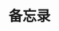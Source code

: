 ---
pageLayout: home
title: 备忘录
permalink: /memo/
config:
  -
    type: doc-hero
    hero:
      name: YOYOMemo
      tagline: 日常开发中常用的技术和工具。
      image: https://oss.yoake.cc/yoyopics/assets/fluent-color--document-folder-24.svg
  -
    type: features
    features:
      -
        title: Node.js, NPM & NVM
        icon: logos:nodejs-icon
        details: Node.js开箱、NPM换源、NVM命令
        link: /memo/nodejs/
      -
        title: frp 内网穿透
        icon: logos:github-icon
        details: frp 安装、配置与管理
        link: /memo/frp/
      -
        title: Windows Terminal
        icon: logos:terminal
        details: Windows Terminal 配置与美化
        link: /memo/wt/
      -
        title: Linux 常用命令集
        icon: logos:debian
        details: 在 Debian / Ubuntu 中的常用命令
        link: /memo/linux/
      -
        title: Windows 注册表文件
        icon: logos:microsoft-windows-icon
        details: 一些可能用得到的注册表文件
        link: /memo/reg/
---